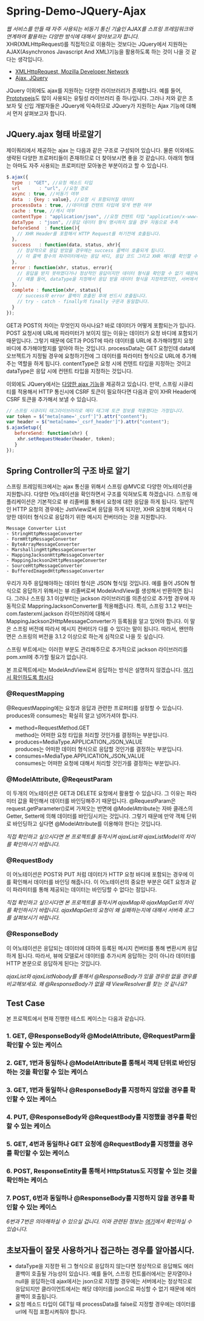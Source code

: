 # Spring-Demo-JQuery-Ajax  
*웹 서비스를 만들 때 자주 사용되는 비동기 통신 기술인 AJAX를 스프링 프레임워크와 연계하여 활용하는 다양한 방식에 대해서 알아보고자 합니다.*  
XHR(XMLHttpRequest)를 직접적으로 이용하는 것보다는 JQuery에서 지원하는 AJAX(Asynchronos Javascript And XML)기능을 활용하도록 하는 것이 나을 것 같다는 생각입니다. 
- [XMLHttpRequest, Mozilla Developer Network](https://developer.mozilla.org/ko/docs/XMLHttpRequest)  
- [Ajax, JQuery](http://api.jquery.com/jquery.ajax/)  

JQuery 이외에도 ajax를 지원하는 다양한 라이브러리가 존재합니다. 예를 들어, [Prototypejs](http://prototypejs.org/learn/introduction-to-ajax)도 많이 사용되는 유틸성 라이브러리 중 하나입니다. 그러나 저와 같은 초보자 및 신입 개발자들은 JQuery에 익숙하므로 JQuery가 지원하는 Ajax 기능에 대해서 먼저 살펴보고자 합니다.

## JQuery.ajax 형태 바로알기  
제이쿼리에서 제공하는 ajax 는 다음과 같은 구조로 구성되어 있습니다. 물론 이외에도 생략된 다양한 프로퍼티들이 존재하므로 더 찾아보시면 좋을 것 같습니다. 아래의 형태는 아마도 자주 사용되는 프로퍼티만 모아놓은 부분이라고 할 수 있습니다. 
```js
$.ajax({
  type	: "GET", //요청 메소드 타입
  url		: "url", //요청 경로
  async : true, //비동기 여부
  data  : {key : value}, //요청 시 포함되어질 데이터
  processData : true, //데이터를 컨텐트 타입에 맞게 변환 여부
  cache : true, //캐시 여부
  contentType : "application/json", //요청 컨텐트 타입 "application/x-www-form-urlencoded; charset=UTF-8"
  dataType	: "json", //응답 데이터 형식 명시하지 않을 경우 자동으로 추측
  beforeSend  : function(){
    // XHR Header를 포함해서 HTTP Request를 하기전에 호출됩니다.
  },
  success	: function(data, status, xhr){
    // 정상적으로 응답 받았을 경우에는 success 콜백이 호출되게 됩니다.
    // 이 콜백 함수의 파라미터에서는 응답 바디, 응답 코드 그리고 XHR 헤더를 확인할 수 있습니다.
  },
  error	: function(xhr, status, error){
  	// 응답을 받지 못하였다거나 정상적인 응답이지만 데이터 형식을 확인할 수 없기 때문에 error 콜백이 호출될 수 있습니다.
  	// 예를 들어, dataType을 지정해서 응답 받을 데이터 형식을 지정하였지만, 서버에서는 다른 데이터형식으로 응답하면  error 콜백이 호출되게 됩니다.
  },
  complete : function(xhr, status){
    // success와 error 콜백이 호출된 후에 반드시 호출됩니다.
    // try - catch - finally의 finally 구문과 동일합니다.
  }
});
```
GET과 POST의 차이는 무엇인지 아시나요? 바로 데이터가 어떻게 포함되는가 입니다. POST 요청시에 URL에 파라미터가 보이지 않는 이유는 데이터가 요청 바디에 포함되기 때문입니다. 그렇기 때문에 GET과 POST에 따라 데이터를 URL에 추가해야할지 요청 바디에 추가해야할지를 알아야 하는 것입니다. processData는 GET 요청인데 data에 오브젝트가 지정될 경우에 요청하기전에 그 데이터를 파라미터 형식으로 URL에 추가해주는 역할을 하게 됩니다. contentType은 요청 시에 컨텐트 타입을 지정하는 것이고 dataType은 응답 시에 컨텐트 타입을 지정하는 것입니다. 

이외에도 JQuery에서는 [다양한 ajax 기능](https://api.jquery.com/category/ajax/)을 제공하고 있습니다. 만약, 스프링 시큐리티를 적용해서 HTTP 통신시에 CSRF 토큰이 필요하다면 다음과 같이 XHR Header에 CSRF 토큰을 추가해서 보낼 수 있습니다.

```js
// 스프링 시큐리티 태그라이브러리로 메타 태그에 토큰 정보를 적용했다는 가정입니다.
var token = $("meta[name='_csrf']").attr("content");
var header = $("meta[name='_csrf_header']").attr("content");
$.ajaxSetup({
   beforeSend: function(xhr) {
    xhr.setRequestHeader(header, token);
   }
});
```

## Spring Controller의 구조 바로 알기  
스프링 프레임워크에서는 ajax 통신을 위해서 스프링 @MVC로 다양한 어노테이션을 지원합니다. 다양한 어노테이션을 확인하면서 구조를 익혀보도록 하겠습니다. 스프링 애플리케이션은 기본적으로 뷰 리졸버를 통해서 요청에 대한 응답을 하게 됩니다. 일반적인 HTTP 요청의 경우에는 JstlView로써 응답을 하게 되지만, XHR 요청에 의해서 다양한 데이터 형식으로 응답하기 위한 메시지 컨버터라는 것을 지원합니다.  
```text
Message Converter List
- StringHttpMessageConverter
- FormHttpMessageConverter
- ByteArrayMessageConverter
- MarshallingHttpMessageConverter
- MappingJacksonHttpMessageConverter
- MappingJackson2HttpMessageConverter
- SourceHttpMessageConverter
- BufferedImagedHttpMessageConverter
```

우리가 자주 응답해야하는 데이터 형식은 JSON 형식일 것입니다. 예를 들어 JSON 형식으로 응답하기 위해서는 뷰 리졸버로써 ModelAndView를 생성해서 반환하면 됩니다. 그러나 스프링 3.1 이상부터는 jackson 라이브러리를 의존성으로 추가할 경우에 자동적으로 MappringJacksonConverter를 적용해줍니다. 특히, 스프링 3.1.2 부터는 com.fasterxml.jackson 라이브러리에 대해서 MappingJackson2HttpMessageConverter가 등록됨을 알고 있어야 합니다. 이 말은 스프링 버전에 따라서 메시지 컨버터가 다를 수 있다는 말이 됩니다. 따라서, 왠만하면은 스프링의 버전을 3.1.2 이상으로 하는게 심적으로 나을 듯 싶습니다.

스프링 부트에서는 이러한 부분도 관리해주므로 추가적으로 jackson 라이브러리를 pom.xml에 추가할 필요가 없습니다.  

본 프로젝트에서는 ModelAndView로써 응답하는 방식은 설명하지 않겠습니다. [여기서 확인하도록 합시다](http://www.nextree.co.kr/p11205/)  

### @RequestMapping  
@RequestMapping에는 요청과 응답과 관련한 프로퍼티를 설정할 수 있습니다.  produces와 consumes는 확실히 알고 넘어가셔야 합니다.  

- method=RequestMethod.GET  
method는 어떠한 요청 타입을 처리할 것인가를 결정하는 부분입니다.
- produces=MediaType.APPLICATION_JSON_VALUE  
produces는 어떠한 데이터 형식으로 응답할 것인가를 결정하는 부분입니다.
- consumes=MediaType.APPLICATION_JSON_VALUE  
consumes는 어떠한 요청에 대해서 처리할 것인가를 결정하는 부분입니다.

### @ModelAttribute, @ReqeustParam  
이 두개의 어노테이션은 GET과 DELETE 요청에서 활용할 수 있습니다. 그 이유는 파라미터 값을 확인해서 데이터를 바인딩해주기 때문입니다. @RequestParam은 request.getParameter()로써 가져오는 반면에 @ModelAttribute는 자바 클래스의 Getter, Setter에 의해 데이터를 바인딩시키는 것입니다. 그렇기 때문에 만약 객체 단위로 바인딩하고 싶다면 @ModelAttribute를  이용해야 한다는 것입니다.

*직접 확인하고 싶으시다면 본 프로젝트를 동작시켜 ajaxList와 ajaxListModel의 차이를 확인하시기 바랍니다.*  

### @RequestBody  
이 어노테이션은 POST와 PUT 처럼 데이터가 HTTP 요청 바디에 포함되는 경우에 이를 확인해서 데이터를 바인딩 해줍니다. 이 어노테이션의 중요한 부분은 GET 요청과 같이 파라미터를 통해 제공되는 데이터는 바인딩할 수 없다는 점입니다.

 *직접 확인하고 싶으시다면 본 프로젝트를 동작시켜 ajaxMap와 ajaxMapGet의 차이를 확인하시기 바랍니다. ajaxMapGet의 요청이 왜 실패하는지에 대해서 서버측 로그를 살펴보시기 바랍니다.*  

### @ResponseBody  
이 어노테이션은 응답되는 데이터에 대하여 등록된 메시지 컨버터를 통해 변환시켜 응답하게 됩니다. 따라서, 뷰에 모델로서 데이터를 추가시켜 응답하는 것이 아니라 데이터를 HTTP 본문으로 응답하게 된다는 것입니다.  

*ajaxList와 ajaxListNobody를 통해서 @ResponseBody가 있을 경우랑 없을 경우를 비교해보세요. 왜 @ResponseBody가 없을 때 ViewResolver를 찾는 것 같나요?*

## Test Case
본 프로젝트에서 현재 진행한 테스트 케이스는 다음과 같습니다.  

### 1. GET, @ResponseBody와 @ModelAttribute, @RequestParm을 확인할 수 있는 케이스  
### 2. GET, 1번과 동일하나 @ModelAttribute를 통해서 객체 단위로 바인딩하는 것을 확인할 수 있는 케이스  
### 3. GET, 1번과 동일하나 @ResponseBody를 지정하지 않았을 경우를 확인할 수 있는 케이스  

### 4. PUT, @ResponseBody와 @RequestBody를 지정했을 경우를 확인할 수 있는 케이스  
### 5. GET, 4번과 동일하나 GET 요청에 @RequestBody를 지정했을 경우를 확인할 수 있는 케이스  

### 6. POST, ResponseEntity를 통해서 HttpStatus도 지정할 수 있는 것을 확인하는 케이스  
### 7. POST, 6번과 동일하나 @ResponseBody를 지정하지 않을 경우를 확인할 수 있는 케이스  

*6번과 7번은 의아해하실 수 있으실 겁니다. 이와 관련된 정보는 [여기](http://okky.kr/article/311196)에서 확인하실 수 있습니다.*

## 초보자들이 잘못 사용하거나 접근하는 경우를 알아봅시다.  
- dataType을 지정한 뒤 그 형식으로 응답하지 않는다면 정상적으로 응답해도 에러 콜백이 호출될 가능성이 있습니다. 예를 들어, 스프링 컨트롤러에서는 문자열이나 null을 응답하는데 ajax에서는 json으로 지정할 경우에는 서버에서는 정상적으로 응답되지만 클라이언트에서는 해당 데이터를 json으로 파싱할 수 없기 때문에 에러 콜백이 호출됩니다.  
- 요청 메소드 타입이 GET일 때 processData를 false로 지정할 경우에는 데이터를 url에 직접 포함시켜줘야 합니다.  
